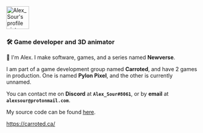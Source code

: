 <img src="https://user-images.githubusercontent.com/52638772/144771702-bdb53ed7-bcb4-4196-8dd8-77a136bdbd47.png" alt="Alex_Sour's profile picture" height="60">
<h3>🛠️ <b>Game developer and 3D animator</b></h3>

👋 I'm Alex. I make software, games, and a series named **Newverse**.

I am part of a game development group named **Carroted**, and have 2 games in production. One is named **Pylon Pixel**, and the other is currently unnamed.

You can contact me on **Discord** at **`Alex_Sour#8061`**, or by **email** at **`alexsour@protonmail.com`**.

My source code can be found [here](https://github.com/Alex-Sour/Alex-Sour/blob/main/Alex_Sour.cs).

https://carroted.ca/
